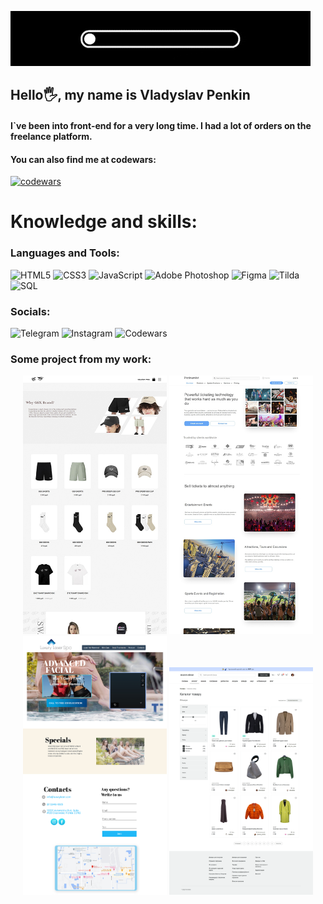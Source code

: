 ![Header](https://github.com/Vlados3611/Portfolio/blob/master/giphy%20(1)-1.gif)
## Hello🖐, my name is Vladyslav Penkin
#### I`ve been into front-end for a very long time. I had a lot of orders on the freelance platform.

#### You can also find me at codewars:

[![codewars](https://www.codewars.com/users/Vlados3661/badges/large)](https://www.codewars.com/users/Vlados3661)

# Knowledge and skills:



### Languages and Tools:

![HTML5](https://img.shields.io/badge/-HTML5-yellow?style=for-the-badge&logo=HTML5&logoColor=orange)
![CSS3](https://img.shields.io/badge/-CSS3-yellow?style=for-the-badge&logo=CSS3&logoColor=lightblue)
![JavaScript](https://img.shields.io/badge/-JavaScript-yellow?style=for-the-badge&logo=JavaScript&logoColor=)
![Adobe Photoshop](https://img.shields.io/badge/-AdobePhotoshop-yellow?style=for-the-badge&logo=adobephotoshop&logoColor=blue)
![Figma](https://img.shields.io/badge/-Figma-yellow?style=for-the-badge&logo=Figma&logoColor=orange)
![Tilda](https://img.shields.io/badge/-Tilda-yellow?style=for-the-badge&logo=TildaPublishing&logoColor=orange)
![SQL](https://img.shields.io/badge/-SQL-yellow?style=for-the-badge&logo=SQL&logoColor=black)

### Socials:

![Telegram](https://img.shields.io/badge/-Telegram-yellow?style=for-the-badge&logo=Telegram&logoColor=)
![Instagram](https://img.shields.io/badge/-Instagram-yellow?style=for-the-badge&logo=Instagram&logoColor=)
![Codewars](https://img.shields.io/badge/-Codewars-yellow?style=for-the-badge&logo=Codewars&logoColor=white)

### Some project from my work:
<div style="text-align: center;">


<img style="width: 230px;" src="gensyxa-github.jpg">
<img style="width: 230px;" src="Platinum.github.jpg">
<img style="width: 230px;" src="LuxuryLaser-github.jpg">
<img style="width: 230px;" src="127.0.0.1_5501_GeekGroup.html.png">
</div>


